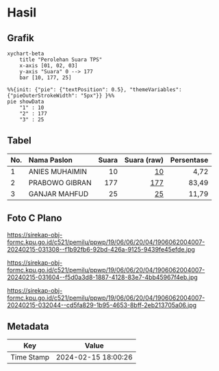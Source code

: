 # Hasil

## Grafik

```mermaid
xychart-beta
    title "Perolehan Suara TPS"
    x-axis [01, 02, 03]
    y-axis "Suara" 0 --> 177
    bar [10, 177, 25]
```

```mermaid
%%{init: {"pie": {"textPosition": 0.5}, "themeVariables": {"pieOuterStrokeWidth": "5px"}} }%%
pie showData
    "1" : 10
    "2" : 177
    "3" : 25
```

## Tabel

| No. | Nama Paslon    | Suara | Suara (raw) | Persentase |
|:--- |:-------------- | -----:| -----------:| ----------:|
| 1   | ANIES MUHAIMIN | 10    | [10][p-1]   | 4,72       |
| 2   | PRABOWO GIBRAN | 177   | [177][p-2]  | 83,49      |
| 3   | GANJAR MAHFUD  | 25    | [25][p-3]   | 11,79      |


[p-1]: https://github.com/gigit-pemilu/pemilu-2024-19-kepulauan-bangka-belitung/blob/main/pilpres/hitung-suara/sub/19-kepulauan-bangka-belitung/sub/06-belitung-timur/sub/06-simpang-renggiang/sub/2004-lintang/sub/007-tps/sub/paslon-1.txt
[p-2]: https://github.com/gigit-pemilu/pemilu-2024-19-kepulauan-bangka-belitung/blob/main/pilpres/hitung-suara/sub/19-kepulauan-bangka-belitung/sub/06-belitung-timur/sub/06-simpang-renggiang/sub/2004-lintang/sub/007-tps/sub/paslon-2.txt
[p-3]: https://github.com/gigit-pemilu/pemilu-2024-19-kepulauan-bangka-belitung/blob/main/pilpres/hitung-suara/sub/19-kepulauan-bangka-belitung/sub/06-belitung-timur/sub/06-simpang-renggiang/sub/2004-lintang/sub/007-tps/sub/paslon-3.txt

## Foto C Plano

https://sirekap-obj-formc.kpu.go.id/c521/pemilu/ppwp/19/06/06/20/04/1906062004007-20240215-031308--f1b92fb6-92bd-426a-9125-9439fe45efde.jpg

https://sirekap-obj-formc.kpu.go.id/c521/pemilu/ppwp/19/06/06/20/04/1906062004007-20240215-031604--f5d0a3d8-1887-4128-83e7-4bb45967f4eb.jpg

https://sirekap-obj-formc.kpu.go.id/c521/pemilu/ppwp/19/06/06/20/04/1906062004007-20240215-032044--cd5fa829-1b95-4653-8bff-2eb213705a06.jpg


## Metadata

| Key        | Value               |
| ---------- | ------------------- |
| Time Stamp | 2024-02-15 18:00:26 |



